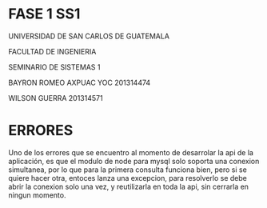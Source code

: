 # FASE 1 SS1
UNIVERSIDAD DE SAN CARLOS DE GUATEMALA

FACULTAD DE INGENIERIA

SEMINARIO DE SISTEMAS 1

BAYRON ROMEO AXPUAC YOC 201314474

WILSON GUERRA 201314571

# ERRORES

Uno de los errores que se encuentro al momento de desarrolar la api de la aplicación, es que el modulo de node para mysql solo soporta una conexion simultanea, por lo que para la primera consulta funciona bien, pero si se quiere hacer otra, entoces lanza una excepcion, para resolverlo se debe abrir la conexion solo una vez, y reutilizarla en toda la api, sin cerrarla en ningun momento.
